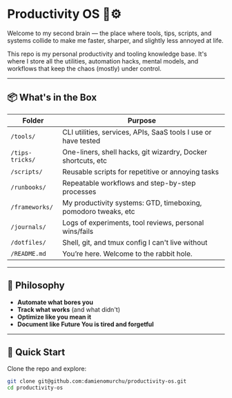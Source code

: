 # Productivity OS 🧠⚙️

Welcome to my second brain — the place where tools, tips, scripts, and systems collide to make me faster, sharper, and slightly less annoyed at life.

This repo is my personal productivity and tooling knowledge base. It's where I store all the utilities, automation hacks, mental models, and workflows that keep the chaos (mostly) under control.

---

## 📦 What's in the Box

| Folder          | Purpose |
|-----------------|---------|
| `/tools/`       | CLI utilities, services, APIs, SaaS tools I use or have tested |
| `/tips-tricks/` | One-liners, shell hacks, git wizardry, Docker shortcuts, etc |
| `/scripts/`     | Reusable scripts for repetitive or annoying tasks |
| `/runbooks/`   | Repeatable workflows and step-by-step processes |
| `/frameworks/`  | My productivity systems: GTD, timeboxing, pomodoro tweaks, etc |
| `/journals/`     | Logs of experiments, tool reviews, personal wins/fails |
| `/dotfiles/`    | Shell, git, and tmux config I can't live without |
| `/README.md`    | You’re here. Welcome to the rabbit hole. |

---

## 🔧 Philosophy

- **Automate what bores you**
- **Track what works** (and what didn't)
- **Optimize like you mean it**
- **Document like Future You is tired and forgetful**

---

## 🧠 Quick Start

Clone the repo and explore:

```bash
git clone git@github.com:damienomurchu/productivity-os.git
cd productivity-os
